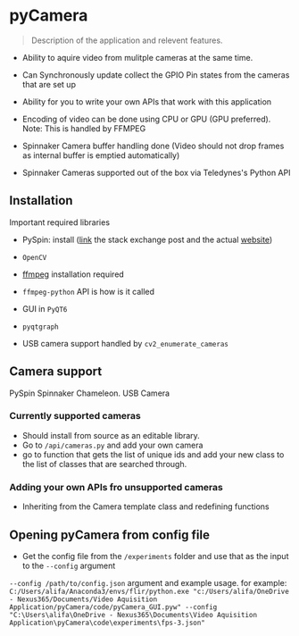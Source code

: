 # pyCamera

> Description of the application and relevent features. 

- Ability to aquire video from mulitple cameras at the same time. 
- Can Synchronously update collect the GPIO Pin states from the cameras that are set up
- Ability for you to write your own APIs that work with this application 
- Encoding of video can be done using CPU or GPU (GPU preferred). Note:  This is handled by FFMPEG
- Spinnaker Camera buffer handling done (Video should not drop frames as internal buffer is emptied automatically)

- Spinnaker Cameras supported out of the box via Teledynes's Python API

## Installation

Important required libraries

- PySpin: install ([link](https://stackoverflow.com/questions/77704588/no-module-named-pyspin) the stack exchange post and the actual [website](https://www.teledynevisionsolutions.com/products/spinnaker-sdk/?model=Spinnaker%20SDK&vertical=machine%20vision&segment=iis))
- `OpenCV`
- [ffmpeg](https://www.ffmpeg.org/download.html) installation required
- `ffmpeg-python` API is how is it called
- GUI in `PyQT6`
- `pyqtgraph`

- USB camera support handled by `cv2_enumerate_cameras`

## Camera support

PySpin Spinnaker Chameleon.
USB Camera

### Currently supported cameras

- Should install from source as an editable library.
- Go to `/api/cameras.py` and add your own camera
- go to function that gets the list of unique ids and add your new class to the list of classes that are searched through.

### Adding your own APIs fro unsupported cameras

- Inheriting from the Camera template class and redefining functions

## Opening pyCamera from config file

- Get the config file from the `/experiments` folder and use that as the input to the `--config` argument

`--config /path/to/config.json` argument and example usage. for example: `C:/Users/alifa/Anaconda3/envs/flir/python.exe "c:/Users/alifa/OneDrive - Nexus365/Documents/Video Aquisition Application/pyCamera/code/pyCamera_GUI.pyw" --config "C:\Users\alifa\OneDrive - Nexus365\Documents\Video Aquisition Application\pyCamera\code\experiments\fps-3.json"`

